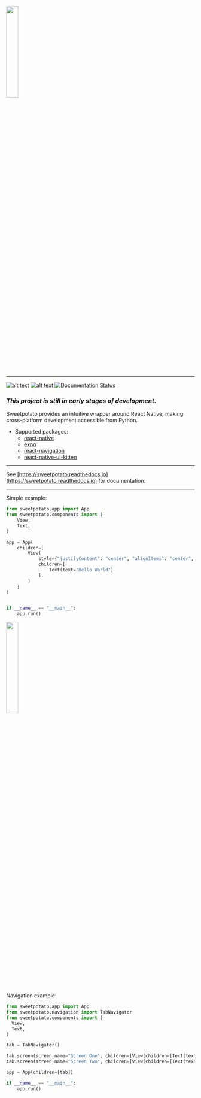 <img src="https://raw.githubusercontent.com/greysonlalonde/sweetpotato/main/media/sweetpotato_github_banner.png" height=25% alt="">

-----
[![alt text](https://img.shields.io/badge/pypi-0.1.a0-blue)](https://pypi.org/project/sweetpotato) [![alt text](https://img.shields.io/badge/license-MIT-green)](https://github.com/greysonlalonde/sweetpotato/blob/main/LICENSE) [![Documentation Status](https://readthedocs.org/projects/sweetpotato/badge/?version=latest)](https://sweetpotato.readthedocs.io/en/latest/?badge=latest)


### *This project is still in early stages of development.*

Sweetpotato provides an intuitive wrapper around React Native, making cross-platform development accessible from Python.
- Supported packages:
  - [react-native](https://reactnative.dev)
  - [expo](https://expo.dev)
  - [react-navigation](https://reactnavigation.org)
  - [react-native-ui-kitten](https://akveo.github.io/react-native-ui-kitten/)
------

See [https://sweetpotato.readthedocs.io](https://sweetpotato.readthedocs.io) for documentation.

-----
Simple example:

```python
from sweetpotato.app import App
from sweetpotato.components import (
    View, 
    Text,
)

app = App(
    children=[
        View(
            style={"justifyContent": "center", "alignItems": "center", "height": "100%"},
            children=[
                Text(text="Hello World")
            ],
        )
    ]
)


if __name__ == "__main__":
    app.run()                
```
<img src="https://raw.githubusercontent.com/greysonlalonde/sweetpotato/main/media/readme_example.png?token=GHSAT0AAAAAABRVMLYCCZOSMGMRDYIRP4QCYSYUQRA" width=25% height=25% alt="">

Navigation example:
```python
from sweetpotato.app import App
from sweetpotato.navigation import TabNavigator
from sweetpotato.components import (
  View, 
  Text,
)

tab = TabNavigator()

tab.screen(screen_name="Screen One", children=[View(children=[Text(text="Hello")])])
tab.screen(screen_name="Screen Two", children=[View(children=[Text(text="World")])])

app = App(children=[tab])

if __name__ == "__main__":
    app.run()
```


